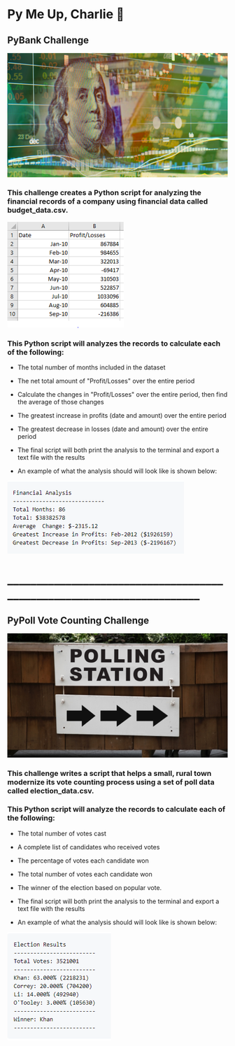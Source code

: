 # Py Me Up, Charlie :snake:

## PyBank Challenge

![](Images/revenue-per-lead.png)


### This challenge creates a Python script for analyzing the financial records of a company using financial data called budget_data.csv. 

![](Images/Budget_data.PNG)


### This Python script will analyzes the records to calculate each of the following:

  - The total number of months included in the dataset

  - The net total amount of "Profit/Losses" over the entire period

  - Calculate the changes in "Profit/Losses" over the entire period, then find the average of those changes

  - The greatest increase in profits (date and amount) over the entire period

  - The greatest decrease in losses (date and amount) over the entire period

  - The final script will both print the analysis to the terminal and export a text file with the results

  - An example of what the analysis should will look like is shown below:

![](Images/PyBank_Results.PNG)

# ______________________________________________________________________

## PyPoll Vote Counting Challenge
![](Images/Vote_counting.png)

### This challenge writes a script that helps a small, rural town modernize its vote counting process using a set of poll data called election_data.csv. 

### This Python script will analyze the records to calculate each of the following:

  - The total number of votes cast

  - A complete list of candidates who received votes

  - The percentage of votes each candidate won

  - The total number of votes each candidate won

  - The winner of the election based on popular vote.
 
  - The final script will both print the analysis to the terminal and export a text file with the results

  - An example of what the analysis should will look like is shown below:

![](Images/PyPoll_Results.PNG)
